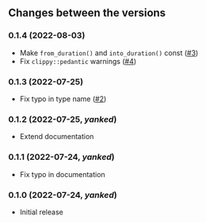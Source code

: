 ## Changes between the versions

### 0.1.4 (2022-08-03)

* Make `from_duration()` and `into_duration()` const
  ([#3](https://github.com/Kijewski/utcnow/pull/3))
* Fix `clippy::pedantic` warnings
  ([#4](https://github.com/Kijewski/utcnow/pull/4))

### 0.1.3 (2022-07-25)

* Fix typo in type name
  ([#2](https://github.com/Kijewski/utcnow/pull/2))

### 0.1.2 (2022-07-25, *yanked*)

* Extend documentation

### 0.1.1 (2022-07-24, *yanked*)

* Fix typo in documentation

### 0.1.0 (2022-07-24, *yanked*)

* Initial release
